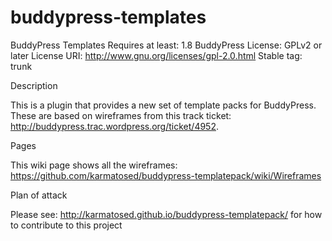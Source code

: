 buddypress-templates
=======================

BuddyPress Templates
Requires at least: 1.8 BuddyPress
License: GPLv2 or later
License URI: http://www.gnu.org/licenses/gpl-2.0.html
Stable tag: trunk


Description

This is a plugin that provides a new set of template packs for BuddyPress. These are based on wireframes from this track ticket: http://buddypress.trac.wordpress.org/ticket/4952.

Pages

This wiki page shows all the wireframes: https://github.com/karmatosed/buddypress-templatepack/wiki/Wireframes

Plan of attack

Please see: http://karmatosed.github.io/buddypress-templatepack/ for how to contribute to this project